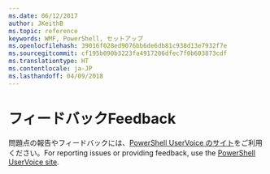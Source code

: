 ```yaml
---
ms.date: 06/12/2017
author: JKeithB
ms.topic: reference
keywords: WMF, PowerShell, セットアップ
ms.openlocfilehash: 39016f028ed9076bb6de6db81c938d13e7932f7e
ms.sourcegitcommit: cf195b090b3223fa4917206dfec7f0b603873cdf
ms.translationtype: HT
ms.contentlocale: ja-JP
ms.lasthandoff: 04/09/2018
---
```

# <a name="feedback"></a><span data-ttu-id="1116b-102">フィードバック</span><span class="sxs-lookup"><span data-stu-id="1116b-102">Feedback</span></span>
<span data-ttu-id="1116b-103">問題点の報告やフィードバックには、[PowerShell UserVoice のサイト](http://windowsserver.uservoice.com/forums/301869-powershell)をご利用ください。</span><span class="sxs-lookup"><span data-stu-id="1116b-103">For reporting issues or providing feedback, use the [PowerShell UserVoice site](http://windowsserver.uservoice.com/forums/301869-powershell).</span></span>